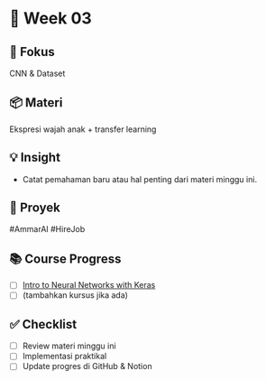 # 📅 Week 03
## 🎯 Fokus
CNN & Dataset
## 📦 Materi
Ekspresi wajah anak + transfer learning
## 💡 Insight
- Catat pemahaman baru atau hal penting dari materi minggu ini.
## 🔧 Proyek
#AmmarAI  #HireJob

## 📚 Course Progress
- [ ] [Intro to Neural Networks with Keras](https://www.coursera.org/learn/neural-networks-deep-learning)
- [ ] (tambahkan kursus jika ada)
## ✅ Checklist
- [ ] Review materi minggu ini
- [ ] Implementasi praktikal
- [ ] Update progres di GitHub & Notion